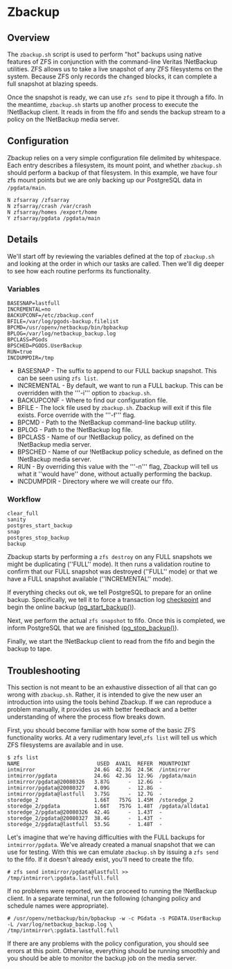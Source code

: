 # Zbackup #

## Overview ##

The ```zbackup.sh``` script is used to perform "hot" backups using native features of ZFS in conjunction with the command-line Veritas !NetBackup utilities.  ZFS allows us to take a live snapshot of any ZFS filesystems on the system.  Because ZFS only records the changed blocks, it can complete a full snapshot at blazing speeds.

Once the snapshot is ready, we can use ```zfs send``` to pipe it through a fifo.  In the meantime, ```zbackup.sh``` starts up another process to execute the !NetBackup client.  It reads in from the fifo and sends the backup stream to a policy on the !NetBackup media server.

## Configuration ##

Zbackup relies on a very simple configuration file delimited by whitespace.  Each entry describes a filesystem, its mount point, and whether ```zbackup.sh``` should perform a backup of that filesystem.  In this example, we have four zfs mount points but we are only backing up our PostgreSQL data in ```/pgdata/main```.

```
N zfsarray /zfsarray
N zfsarray/crash /var/crash
N zfsarray/homes /export/home
Y zfsarray/pgdata /pgdata/main
```

## Details ##

We'll start off by reviewing the variables defined at the top of ```zbackup.sh``` and looking at the order in which our tasks are called.  Then we'll dig deeper to see how each routine performs its functionality.

### Variables ###

```
BASESNAP=lastfull
INCREMENTAL=no
BACKUPCONF=/etc/zbackup.conf
BFILE=/var/log/pgods-backup.filelist
BPCMD=/usr/openv/netbackup/bin/bpbackup
BPLOG=/var/log/netbackup_backup.log
BPCLASS=PGods
BPSCHED=PGODS.UserBackup
RUN=true
INCDUMPDIR=/tmp
```

 * BASESNAP - The suffix to append to our FULL backup snapshot.  This can be seen using ```zfs list```.
 * INCREMENTAL - By default, we want to run a FULL backup.  This can be overridden with the '''-i''' option to ```zbackup.sh```.
 * BACKUPCONF - Where to find our configuration file.
 * BFILE - The lock file used by ```zbackup.sh```.  Zbackup will exit if this file exists.  Force override with the '''-f''' flag.
 * BPCMD - Path to the !NetBackup command-line backup utility.
 * BPLOG - Path to the !NetBackup log file.
 * BPCLASS - Name of our !NetBackup policy, as defined on the !NetBackup media server.
 * BPSCHED - Name of our !NetBackup policy schedule, as defined on the !NetBackup media server.
 * RUN - By overriding this value with the '''-n''' flag, Zbackup will tell us what it ''would have'' done, without actually performing the backup.
 * INCDUMPDIR - Directory where we will create our fifo.

### Workflow ###

```
clear_full
sanity
postgres_start_backup
snap
postgres_stop_backup
backup
```

Zbackup starts by performing a ```zfs destroy``` on any FULL snapshots we might be duplicating (''FULL'' mode).  It then runs a validation routine to confirm that our FULL snapshot was destroyed (''FULL'' mode) or that we have a FULL snapshot available (''INCREMENTAL'' mode).

If everything checks out ok, we tell PostgreSQL to prepare for an online backup.  Specifically, we tell it to force a transaction log [checkpoint](http://www.postgresql.org/docs/8.2/static/sql-checkpoint.html) and begin the online backup ([pg_start_backup()](http://postgresql.mirrors-r-us.net/docs/8.2/static/functions-admin.html#FUNCTIONS-ADMIN-BACKUP-TABLE)).

Next, we perform the actual ```zfs snapshot``` to fifo.  Once this is completed, we inform PostgreSQL that we are finished ([pg_stop_backup()](http://postgresql.mirrors-r-us.net/docs/8.2/static/functions-admin.html#FUNCTIONS-ADMIN-BACKUP-TABLE)).

Finally, we start the !NetBackup client to read from the fifo and begin the backup to tape.

## Troubleshooting ##

This section is not meant to be an exhaustive dissection of all that can go wrong with ```zbackup.sh```.  Rather, it is intended to give the new user an introduction into using the tools behind Zbackup.  If we can reproduce a problem manually, it provides us with better feedback and a better understanding of where the process flow breaks down.

First, you should become familiar with how some of the basic ZFS functionality works.  At a very rudimentary level,```zfs list``` will tell us which ZFS filesystems are available and in use.


```
$ zfs list
NAME                         USED  AVAIL  REFER  MOUNTPOINT
intmirror                   24.6G  42.3G  24.5K  /intmirror
intmirror/pgdata            24.6G  42.3G  12.9G  /pgdata/main
intmirror/pgdata@20080326   3.87G      -  12.6G  -
intmirror/pgdata@20080327   4.09G      -  12.8G  -
intmirror/pgdata@lastfull   3.75G      -  12.7G  -
storedge_2                  1.66T   757G  1.45M  /storedge_2
storedge_2/pgdata           1.66T   757G  1.48T  /pgdata/alldata1
storedge_2/pgdata@20080326  42.4G      -  1.43T  -
storedge_2/pgdata@20080327  38.4G      -  1.43T  -
storedge_2/pgdata@lastfull  53.5G      -  1.48T  -
```

Let's imagine that we're having difficulties with the FULL backups for ```intmirror/pgdata```.  We've already created a manual snapshot that we can use for testing.  With this we can emulate ```zbackup.sh``` by issuing a ```zfs send``` to the fifo.  If it doesn't already exist, you'll need to create the fifo.

```
# zfs send intmirror/pgdata@lastfull >> /tmp/intmirror\:pgdata.lastfull.full
```

If no problems were reported, we can proceed to running the !NetBackup client.  In a separate terminal, run the following (changing policy and schedule names were appropriate).

```
# /usr/openv/netbackup/bin/bpbackup -w -c PGdata -s PGDATA.UserBackup -L /var/log/netbackup_backup.log \
/tmp/intmirror\:pgdata.lastfull.full
```

If there are any problems with the policy configuration, you should see errors at this point.  Otherwise, everything should be running smoothly and you should be able to monitor the backup job on the media server.
